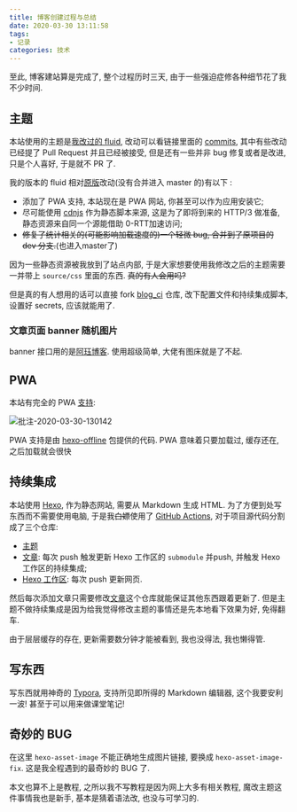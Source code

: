 ```yaml
---
title: 博客创建过程与总结
date: 2020-03-30 13:11:58
tags:
- 记录
categories: 技术
---
```


至此, 博客建站算是完成了, 整个过程历时三天, 由于一些强迫症修各种细节花了我不少时间. 

## 主题

本站使用的主题是[我改过的 fluid](https://github.com/karuboniru/hexo-theme-fluid), 改动可以看链接里面的 [commits](https://github.com/karuboniru/hexo-theme-fluid), 其中有些改动已经提了 Pull Request 并且已经被接受, 但是还有一些并非 bug 修复或者是改进, 只是个人喜好, 于是就不 PR 了. 

我的版本的 fluid 相对[原版](https://github.com/fluid-dev/hexo-theme-fluid)改动(没有合并进入 master 的)有以下 :

- 添加了 PWA 支持, 本站现在是 PWA 网站, 你甚至可以作为应用安装它; 
- 尽可能使用 [cdnjs](https://cdnjs.com/) 作为静态脚本来源, 这是为了即将到来的 HTTP/3 做准备, 静态资源来自同一个源能借助 0-RTT加速访问;
- ~~修复了统计相关的(可能影响加载速度的)一个轻微 bug, 合并到了原项目的 dev 分支.~~(也进入master了)

因为一些静态资源被我放到了站点内部, 于是大家想要使用我修改之后的主题需要一并带上 `source/css` 里面的东西. ~~真的有人会用吗?~~

但是真的有人想用的话可以直接 fork [blog_ci](https://github.com/karuboniru/blog_ci) 仓库, 改下配置文件和持续集成脚本, 设置好 secrets, 应该就能用了.

### 文章页面 banner 随机图片

banner 接口用的是[阿珏博客](https://www.52ecy.cn/post-125.html). 使用超级简单, 大佬有图床就是了不起.

## PWA

本站有完全的 PWA [支持](https://googlechrome.github.io/lighthouse/viewer/?psiurl=https%3A%2F%2Fyanqiyu.info%2F&strategy=desktop&category=performance&category=accessibility&category=best-practices&category=seo&category=pwa&utm_source=lh-chrome-ext#pwa):

![批注-2020-03-30-130142](2020-03-30-130142.webp)

PWA 支持是由 [hexo-offline](https://github.com/JLHwung/hexo-offline) 包提供的代码. PWA 意味着只要加载过, 缓存还在, 之后加载就会很快

## 持续集成

本站使用 [Hexo](https://hexo.io), 作为静态网站, 需要从 Markdown 生成 HTML. 为了方便到处写东西而不需要使用电脑, 于是我~~白嫖~~使用了 [GitHub Actions](https://github.com/features/actions), 对于项目源代码分割成了三个仓库:

- [主题](https://github.com/karuboniru/hexo-theme-fluid)
- [文章](https://github.com/karuboniru/blog_md): 每次 push 触发更新 Hexo 工作区的 `submodule` 并push, 并触发 Hexo 工作区的持续集成;
- [Hexo 工作区](https://github.com/karuboniru/blog_ci): 每次 push 更新网页. 

然后每次添加文章只需要修改[文章](https://github.com/karuboniru/blog_md)这个仓库就能保证其他东西跟着更新了. 但是主题不做持续集成是因为给我觉得修改主题的事情还是先本地看下效果为好, 免得翻车.

由于层层缓存的存在, 更新需要数分钟才能被看到, 我也没得法, 我也懒得管.

## 写东西

写东西就用神奇的 [Typora](https://typora.io/), 支持所见即所得的 Markdown 编辑器, 这个我要安利一波! 甚至于可以用来做课堂笔记! 

## 奇妙的 BUG

在这里 `hexo-asset-image` 不能正确地生成图片链接, 要换成 `hexo-asset-image-fix`. 这是我全程遇到的最奇妙的 BUG 了.



本文也算不上是教程, 之所以我不写教程是因为网上大多有相关教程, 魔改主题这件事情我也是新手, 基本是猜着语法改, 也没与可学习的.



